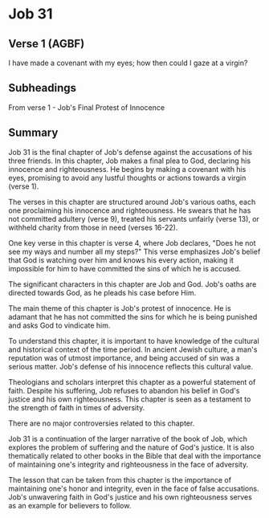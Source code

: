 # Job 31

## Verse 1 (AGBF)

I have made a covenant with my eyes; how then could I gaze at a virgin?

## Subheadings

From verse 1 - Job's Final Protest of Innocence

## Summary

Job 31 is the final chapter of Job's defense against the accusations of his three friends. In this chapter, Job makes a final plea to God, declaring his innocence and righteousness. He begins by making a covenant with his eyes, promising to avoid any lustful thoughts or actions towards a virgin (verse 1).

The verses in this chapter are structured around Job's various oaths, each one proclaiming his innocence and righteousness. He swears that he has not committed adultery (verse 9), treated his servants unfairly (verse 13), or withheld charity from those in need (verses 16-22).

One key verse in this chapter is verse 4, where Job declares, "Does he not see my ways and number all my steps?" This verse emphasizes Job's belief that God is watching over him and knows his every action, making it impossible for him to have committed the sins of which he is accused.

The significant characters in this chapter are Job and God. Job's oaths are directed towards God, as he pleads his case before Him.

The main theme of this chapter is Job's protest of innocence. He is adamant that he has not committed the sins for which he is being punished and asks God to vindicate him.

To understand this chapter, it is important to have knowledge of the cultural and historical context of the time period. In ancient Jewish culture, a man's reputation was of utmost importance, and being accused of sin was a serious matter. Job's defense of his innocence reflects this cultural value.

Theologians and scholars interpret this chapter as a powerful statement of faith. Despite his suffering, Job refuses to abandon his belief in God's justice and his own righteousness. This chapter is seen as a testament to the strength of faith in times of adversity.

There are no major controversies related to this chapter.

Job 31 is a continuation of the larger narrative of the book of Job, which explores the problem of suffering and the nature of God's justice. It is also thematically related to other books in the Bible that deal with the importance of maintaining one's integrity and righteousness in the face of adversity.

The lesson that can be taken from this chapter is the importance of maintaining one's honor and integrity, even in the face of false accusations. Job's unwavering faith in God's justice and his own righteousness serves as an example for believers to follow.